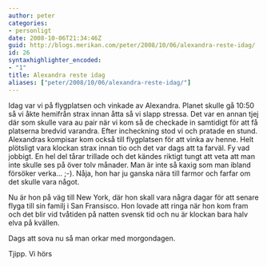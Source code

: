 ```yaml
---
author: peter
categories:
- personligt
date: 2008-10-06T21:34:46Z
guid: http://blogs.merikan.com/peter/2008/10/06/alexandra-reste-idag/
id: 26
syntaxhighlighter_encoded:
- "1"
title: Alexandra reste idag
aliases: ["peter/2008/10/06/alexandra-reste-idag/"]
---
```


Idag var vi på flygplatsen och vinkade av Alexandra. Planet skulle gå 10:50 så vi åkte hemifrån strax innan åtta så vi slapp stressa. Det var en annan tjej där som skulle vara au pair när vi kom så de checkade in samtidigt för att få platserna bredvid varandra. Efter incheckning stod vi och pratade en stund. Alexandras kompisar kom också till flygplatsen för att vinka av henne. Helt plötsligt vara klockan strax innan tio och det var dags att ta farväl. Fy vad jobbigt. En hel del tårar trillade och det kändes riktigt tungt att veta att man inte skulle ses på över tolv månader. Man är inte så kaxig som man ibland försöker verka… ;-). Nåja, hon har ju ganska nära till farmor och farfar om det skulle vara något.

Nu är hon på väg till New York, där hon skall vara några dagar för att senare flyga till sin familj i San Fransisco. Hon lovade att ringa när hon kom fram och det blir vid tvåtiden på natten svensk tid och nu är klockan bara halv elva på kvällen. 

Dags att sova nu så man orkar med morgondagen.

Tjipp. Vi hörs&nbsp; &nbsp;
